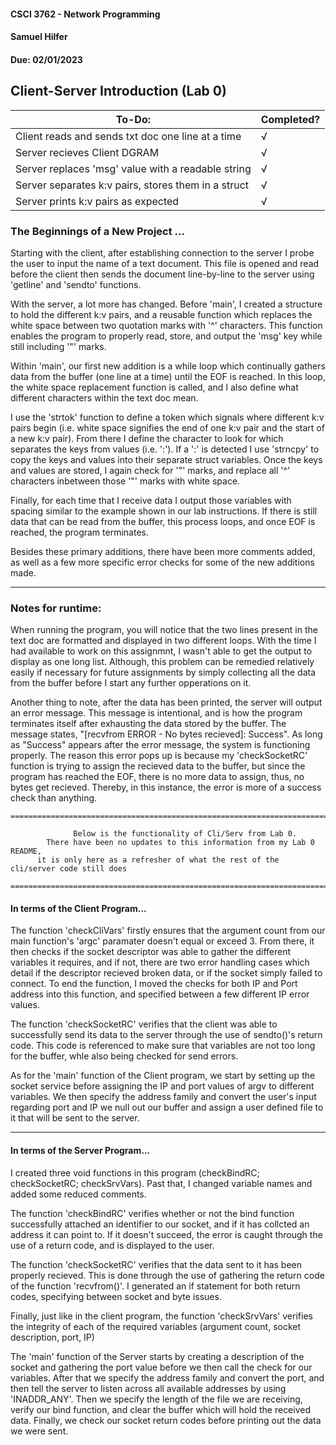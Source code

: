 #### CSCI 3762 - Network Programming 
#### Samuel Hilfer
#### Due: 02/01/2023

## Client-Server Introduction (Lab 0)
 
|To-Do:							    | Completed?|
|----------------------------------------------------------------|---------|
| Client reads and sends txt doc one line at a time 	                   |√|
| Server recieves Client DGRAM				                                   |√|
| Server replaces 'msg' value with a readable string	                   |√|
| Server separates k:v pairs, stores them in a struct	                   |√|
| Server prints k:v pairs as expected			                               |√|

### The Beginnings of a New Project ...

Starting with the client, after establishing connection to the server I probe the user to input the name of a text document. This file is opened and read before the client then sends the document line-by-line to the server using 'getline' and 'sendto' functions. 

With the server, a lot more has changed. Before 'main', I created a structure to hold the different k:v pairs, and a reusable function which replaces the white space between two quotation marks with '^' characters. This function enables the program to properly read, store, and output the 'msg' key while still including '"' marks. 

Within 'main', our first new addition is a while loop which continually gathers data from the buffer (one line at a time) until the EOF is reached. In this loop, the white space replacement function is called, and I also define what different characters within the text doc mean. 

I use the 'strtok' function to define a token which signals where different k:v pairs begin (i.e. white space signifies the end of one k:v pair and the start of a new k:v pair). From there I define the character to look for which separates the keys from values (i.e. ':'). If a ':' is detected I use 'strncpy' to copy the keys and values into their separate struct variables. Once the keys and values are stored, I again check for '"' marks, and replace all '^' characters inbetween those '"' marks with white space. 

Finally, for each time that I receive data I output those variables with spacing similar to the example shown in our lab instructions. If there is still data that can be read from the buffer, this process loops, and once EOF is reached, the program terminates. 

Besides these primary additions, there have been more comments added, as well as a few more specific error checks for some of the new additions made.

------------------------------------------------------------------------------------------

### Notes for runtime: 

When running the program, you will notice that the two lines present in the text doc are formatted and displayed in two different loops. With the time I had available to work on this assignmnt, I wasn't able to get the output to display as one long list. Although, this problem can be remedied relatively easily if necessary for future assignments by simply collecting all the data from the buffer before I start any further opperations on it. 

Another thing to note, after the data has been printed, the server will output an error message. This message is intentional, and is how the program terminates itself after exhausting the data stored by the buffer. The message states, "[recvfrom ERROR - No bytes recieved]: Success". As long as "Success" appears after the error message, the system is functioning properly. The reason this error pops up is because my 'checkSocketRC' function is trying to assign the recieved data to the buffer, but since the program has reached the EOF, there is no more data to assign, thus, no bytes get recieved. Thereby, in this instance, the error is more of a success check than anything. 

	==========================================================================================
						
			      Below is the functionality of Cli/Serv from Lab 0.
		    There have been no updates to this information from my Lab 0 README,
	      it is only here as a refresher of what the rest of the cli/server code still does

	==========================================================================================


#### In terms of the Client Program...

The function 'checkCliVars' firstly ensures that the argument count from our main function's 'argc' paramater doesn't equal or exceed 3. From there, it then checks if the socket descriptor was able to gather the different variables it requires, and if not, there are two error handling cases which detail if the descriptor recieved broken data, or if the socket simply failed to connect. To end the function, I moved the checks for both IP and Port address into this function, and specified between a few different IP error values.

The function 'checkSocketRC' verifies that the client was able to successfully send its data to the server through the use of sendto()'s return code. This code is referenced to make sure that variables are not too long for the buffer, whle also being checked for send errors.
	

As for the 'main' function of the Client program, we start by setting up the socket service before assigning the IP and port values of argv to different variables. We then specify the address family and convert the user's input regarding port and IP we null out our buffer and assign a user defined file to it that will be sent to the server. 

------------------------------------------------------------------------------------------
#### In terms of the Server Program...

I created three void functions in this program (checkBindRC; checkSocketRC; checkSrvVars). Past that, I changed variable names and added some reduced comments.

The function 'checkBindRC' verifies whether or not the bind function successfully attached an identifier to our socket, and if it has collcted an address it can point to. If it doesn't succeed, the error is caught through the use of a return code, and is displayed to the user.

The function 'checkSocketRC' verifies that the data sent to it has been properly recieved. This is done through the use of gathering the return code of the function 'recvfrom()'. I generated an if statement for both return codes, specifying between socket and byte issues.

Finally, just like in the client program, the function 'checkSrvVars' verifies the integrity of each of the required variables (argument count, socket description, port, IP)


The 'main' function of the Server starts by creating a description of the socket and gathering the port value before we then call the check for our variables. After that we specify the address family and convert the port, and then tell the server to listen across all available addresses by using 'INADDR_ANY'. Then we specify the length of the file we are receiving, verify our bind function, and clear the buffer which will hold the received data. Finally, we check our socket return codes before printing out the data we were sent.







